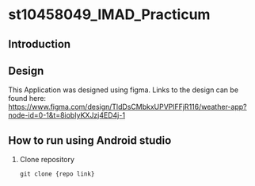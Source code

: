 # st10458049_IMAD_Practicum

## Introduction

## Design

This Application was designed using figma. Links to the design can be found here:
https://www.figma.com/design/TldDsCMbkxUPVPlFFjR116/weather-app?node-id=0-1&t=8iobIyKXJzj4ED4j-1

## How to run using Android studio

1. Clone repository

   ````git clone {repo link}````
